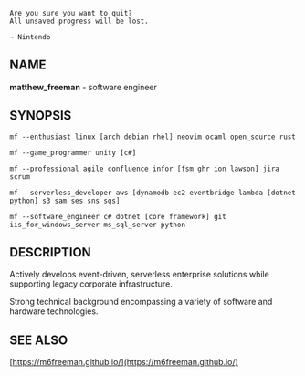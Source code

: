``` plaintext
Are you sure you want to quit?
All unsaved progress will be lost.

~ Nintendo
```

## NAME

**matthew_freeman** - software engineer

## SYNOPSIS

`mf --enthusiast linux [arch debian rhel] neovim ocaml open_source rust`

`mf --game_programmer unity [c#]`

`mf --professional agile confluence infor [fsm ghr ion lawson] jira scrum`

`mf --serverless_developer aws [dynamodb ec2 eventbridge lambda [dotnet python] s3 sam ses sns sqs]`

`mf --software_engineer c# dotnet [core framework] git iis_for_windows_server ms_sql_server python`

## DESCRIPTION

Actively develops event-driven, serverless enterprise solutions while supporting legacy corporate infrastructure.

Strong technical background encompassing a variety of software and hardware technologies.

## SEE ALSO

[https://m6freeman.github.io/](https://m6freeman.github.io/)
